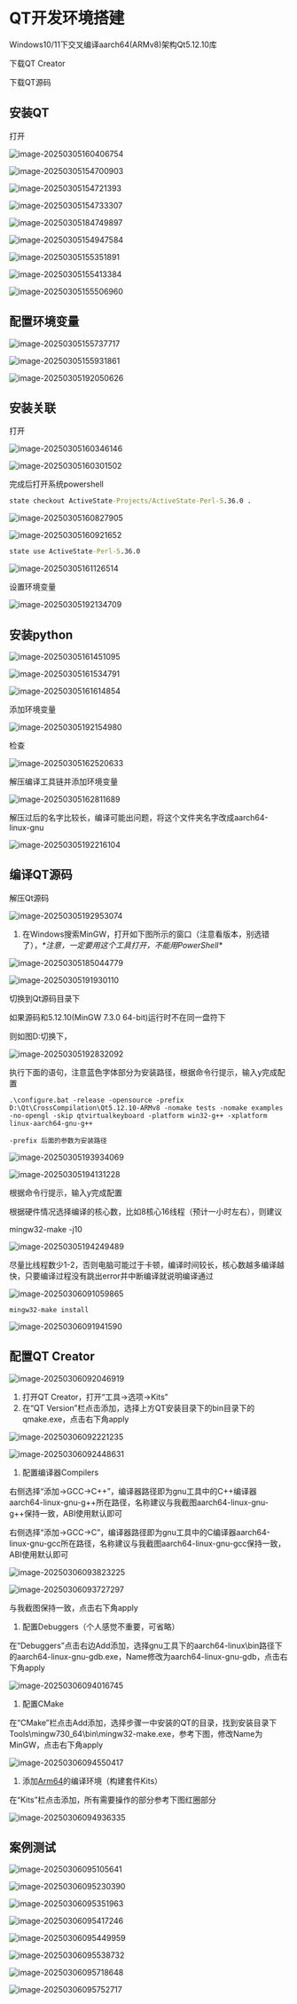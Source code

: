# QT开发环境搭建

Windows10/11下交叉编译aarch64(ARMv8)架构Qt5.12.10库



下载QT Creator

下载QT源码

## 安装QT

打开

![image-20250305160406754](http://tanzhtanzh.oss-cn-shenzhen.aliyuncs.com/img/image-20250305160406754.png)

![image-20250305154700903](C:\Users\10539\AppData\Roaming\Typora\typora-user-images\image-20250305154700903.png)

![image-20250305154721393](C:\Users\10539\AppData\Roaming\Typora\typora-user-images\image-20250305154721393.png)

![image-20250305154733307](C:\Users\10539\AppData\Roaming\Typora\typora-user-images\image-20250305154733307.png)

![image-20250305184749897](http://tanzhtanzh.oss-cn-shenzhen.aliyuncs.com/img/image-20250305184749897.png)

![image-20250305154947584](http://tanzhtanzh.oss-cn-shenzhen.aliyuncs.com/img/image-20250305154947584.png)

![image-20250305155351891](http://tanzhtanzh.oss-cn-shenzhen.aliyuncs.com/img/image-20250305155351891.png)

![image-20250305155413384](http://tanzhtanzh.oss-cn-shenzhen.aliyuncs.com/img/image-20250305155413384.png)

![image-20250305155506960](http://tanzhtanzh.oss-cn-shenzhen.aliyuncs.com/img/image-20250305155506960.png)

## 配置环境变量

![image-20250305155737717](http://tanzhtanzh.oss-cn-shenzhen.aliyuncs.com/img/image-20250305155737717.png)

![image-20250305155931861](http://tanzhtanzh.oss-cn-shenzhen.aliyuncs.com/img/image-20250305155931861.png)

![image-20250305192050626](http://tanzhtanzh.oss-cn-shenzhen.aliyuncs.com/img/image-20250305192050626.png)

## 安装关联

打开

![image-20250305160346146](http://tanzhtanzh.oss-cn-shenzhen.aliyuncs.com/img/image-20250305160346146.png)

![image-20250305160301502](http://tanzhtanzh.oss-cn-shenzhen.aliyuncs.com/img/image-20250305160301502.png)

完成后打开系统powershell

``` cmd
state checkout ActiveState-Projects/ActiveState-Perl-5.36.0 .
```

![image-20250305160827905](http://tanzhtanzh.oss-cn-shenzhen.aliyuncs.com/img/image-20250305160827905.png)

![image-20250305160921652](http://tanzhtanzh.oss-cn-shenzhen.aliyuncs.com/img/image-20250305160921652.png)

``` cmd
state use ActiveState-Perl-5.36.0
```

![image-20250305161126514](http://tanzhtanzh.oss-cn-shenzhen.aliyuncs.com/img/image-20250305161126514.png)

设置环境变量

![image-20250305192134709](http://tanzhtanzh.oss-cn-shenzhen.aliyuncs.com/img/image-20250305192134709.png)

## 安装python

![image-20250305161451095](http://tanzhtanzh.oss-cn-shenzhen.aliyuncs.com/img/image-20250305161451095.png)

![image-20250305161534791](http://tanzhtanzh.oss-cn-shenzhen.aliyuncs.com/img/image-20250305161534791.png)

![image-20250305161614854](http://tanzhtanzh.oss-cn-shenzhen.aliyuncs.com/img/image-20250305161614854.png)

添加环境变量

![image-20250305192154980](http://tanzhtanzh.oss-cn-shenzhen.aliyuncs.com/img/image-20250305192154980.png)

检查

![image-20250305162520633](http://tanzhtanzh.oss-cn-shenzhen.aliyuncs.com/img/image-20250305162520633.png)

解压编译工具链并添加环境变量

![image-20250305162811689](http://tanzhtanzh.oss-cn-shenzhen.aliyuncs.com/img/image-20250305162811689.png)

解压过后的名字比较长，编译可能出问题，将这个文件夹名字改成aarch64-linux-gnu

![image-20250305192216104](http://tanzhtanzh.oss-cn-shenzhen.aliyuncs.com/img/image-20250305192216104.png)

## 编译QT源码

解压Qt源码

![image-20250305192953074](http://tanzhtanzh.oss-cn-shenzhen.aliyuncs.com/img/image-20250305192953074.png)

1. 在Windows搜索MinGW，打开如下图所示的窗口（注意看版本，别选错了），*\*注意，一定要用这个工具打开，不能用PowerShell\**

![image-20250305185044779](http://tanzhtanzh.oss-cn-shenzhen.aliyuncs.com/img/image-20250305185044779.png)

![image-20250305191930110](http://tanzhtanzh.oss-cn-shenzhen.aliyuncs.com/img/image-20250305191930110.png)

切换到Qt源码目录下

如果源码和5.12.10(MinGW 7.3.0 64-bit)运行时不在同一盘符下

则如图D:切换下，

![image-20250305192832092](http://tanzhtanzh.oss-cn-shenzhen.aliyuncs.com/img/image-20250305192832092.png)

执行下面的语句，注意蓝色字体部分为安装路径，根据命令行提示，输入y完成配置

``` shell
.\configure.bat -release -opensource -prefix D:\Qt\CrossCompilation\Qt5.12.10-ARMv8 -nomake tests -nomake examples -no-opengl -skip qtvirtualkeyboard -platform win32-g++ -xplatform linux-aarch64-gnu-g++

-prefix 后面的参数为安装路径
```

![image-20250305193934069](http://tanzhtanzh.oss-cn-shenzhen.aliyuncs.com/img/image-20250305193934069.png)

![image-20250305194131228](http://tanzhtanzh.oss-cn-shenzhen.aliyuncs.com/img/image-20250305194131228.png)

根据命令行提示，输入y完成配置

根据硬件情况选择编译的核心数，比如8核心16线程（预计一小时左右），则建议

mingw32-make -j10

![image-20250305194249489](http://tanzhtanzh.oss-cn-shenzhen.aliyuncs.com/img/image-20250305194249489.png)

尽量比线程数少1-2，否则电脑可能过于卡顿，编译时间较长，核心数越多编译越快，只要编译过程没有跳出error并中断编译就说明编译通过

![image-20250306091059865](http://tanzhtanzh.oss-cn-shenzhen.aliyuncs.com/img/image-20250306091059865.png)

``` 
mingw32-make install
```

![image-20250306091941590](http://tanzhtanzh.oss-cn-shenzhen.aliyuncs.com/img/image-20250306091941590.png)

## 配置QT Creator

![image-20250306092046919](http://tanzhtanzh.oss-cn-shenzhen.aliyuncs.com/img/image-20250306092046919.png)

1. 打开QT Creator，打开“工具->选项->Kits”
2. 在“QT Version”栏点击添加，选择上方QT安装目录下的bin目录下的qmake.exe，点击右下角apply

![image-20250306092221235](http://tanzhtanzh.oss-cn-shenzhen.aliyuncs.com/img/image-20250306092221235.png)

![image-20250306092448631](http://tanzhtanzh.oss-cn-shenzhen.aliyuncs.com/img/image-20250306092448631.png)

1. 配置编译器Compilers

右侧选择“添加->GCC->C++”，编译器路径即为gnu工具中的C++编译器aarch64-linux-gnu-g++所在路径，名称建议与我截图aarch64-linux-gnu-g++保持一致，ABI使用默认即可

右侧选择“添加->GCC->C”，编译器路径即为gnu工具中的C编译器aarch64-linux-gnu-gcc所在路径，名称建议与我截图aarch64-linux-gnu-gcc保持一致，ABI使用默认即可

![image-20250306093823225](http://tanzhtanzh.oss-cn-shenzhen.aliyuncs.com/img/image-20250306093823225.png)

![image-20250306093727297](http://tanzhtanzh.oss-cn-shenzhen.aliyuncs.com/img/image-20250306093727297.png)

与我截图保持一致，点击右下角apply

1. 配置Debuggers（个人感觉不重要，可省略）

在“Debuggers”点击右边Add添加，选择gnu工具下的aarch64-linux\bin路径下的aarch64-linux-gnu-gdb.exe，Name修改为aarch64-linux-gnu-gdb，点击右下角apply

![image-20250306094016745](http://tanzhtanzh.oss-cn-shenzhen.aliyuncs.com/img/image-20250306094016745.png)

1. 配置CMake

在“CMake”栏点击Add添加，选择步骤一中安装的QT的目录，找到安装目录下Tools\mingw730_64\bin\mingw32-make.exe，参考下图，修改Name为MinGW，点击右下角apply

![image-20250306094550417](http://tanzhtanzh.oss-cn-shenzhen.aliyuncs.com/img/image-20250306094550417.png)

1. 添加[Arm64](https://so.csdn.net/so/search?q=Arm64&spm=1001.2101.3001.7020)的编译环境（构建套件Kits）

在“Kits”栏点击添加，所有需要操作的部分参考下图红圈部分

![image-20250306094936335](http://tanzhtanzh.oss-cn-shenzhen.aliyuncs.com/img/image-20250306094936335.png)

## 案例测试

![image-20250306095105641](http://tanzhtanzh.oss-cn-shenzhen.aliyuncs.com/img/image-20250306095105641.png)

![image-20250306095230390](http://tanzhtanzh.oss-cn-shenzhen.aliyuncs.com/img/image-20250306095230390.png)

![image-20250306095351963](http://tanzhtanzh.oss-cn-shenzhen.aliyuncs.com/img/image-20250306095351963.png)

![image-20250306095417246](http://tanzhtanzh.oss-cn-shenzhen.aliyuncs.com/img/image-20250306095417246.png)

![image-20250306095449959](http://tanzhtanzh.oss-cn-shenzhen.aliyuncs.com/img/image-20250306095449959.png)

![image-20250306095538732](http://tanzhtanzh.oss-cn-shenzhen.aliyuncs.com/img/image-20250306095538732.png)

![image-20250306095718648](http://tanzhtanzh.oss-cn-shenzhen.aliyuncs.com/img/image-20250306095718648.png)

![image-20250306095752717](http://tanzhtanzh.oss-cn-shenzhen.aliyuncs.com/img/image-20250306095752717.png)
